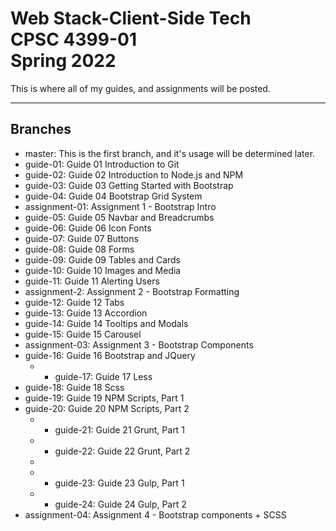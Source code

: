 # Web Stack-Client-Side Tech<br>CPSC 4399-01<br>Spring 2022

This is where all of my guides, and assignments will be posted.

***

## Branches

- master: This is the first branch, and it's usage will be determined later.
- guide-01: Guide 01 Introduction to Git
- guide-02: Guide 02 Introduction to Node.js and NPM
- guide-03: Guide 03 Getting Started with Bootstrap
- guide-04: Guide 04 Bootstrap Grid System
- assignment-01: Assignment 1 - Bootstrap Intro
- guide-05: Guide 05 Navbar and Breadcrumbs
- guide-06: Guide 06 Icon Fonts
- guide-07: Guide 07 Buttons
- guide-08: Guide 08 Forms
- guide-09: Guide 09 Tables and Cards
- guide-10: Guide 10 Images and Media
- guide-11: Guide 11 Alerting Users
- assignment-2: Assignment 2 - Bootstrap Formatting
- guide-12: Guide 12 Tabs
- guide-13: Guide 13 Accordion
- guide-14: Guide 14 Tooltips and Modals
- guide-15: Guide 15 Carousel
- assignment-03: Assignment 3 - Bootstrap Components
- guide-16: Guide 16 Bootstrap and JQuery
    - - guide-17: Guide 17 Less
- guide-18: Guide 18 Scss
- guide-19: Guide 19 NPM Scripts, Part 1
- guide-20: Guide 20 NPM Scripts, Part 2
    - - guide-21: Guide 21 Grunt, Part 1
    - - guide-22: Guide 22 Grunt, Part 2
    - 
    - - guide-23: Guide 23 Gulp, Part 1
    - - guide-24: Guide 24 Gulp, Part 2
- assignment-04: Assignment 4 - Bootstrap components + SCSS